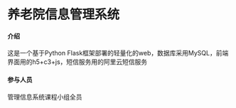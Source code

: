 # 养老院信息管理系统

#### 介绍
这是一个基于Python Flask框架部署的轻量化的web，数据库采用MySQL，前端界面用的h5+c3+js，短信服务用的阿里云短信服务


#### 参与人员
管理信息系统课程小组全员
